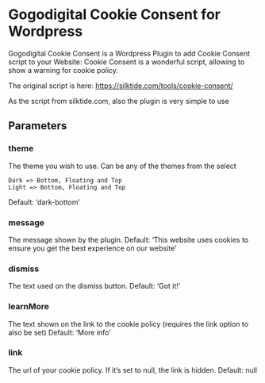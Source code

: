 # Gogodigital Cookie Consent for Wordpress

Gogodigital Cookie Consent is a Wordpress Plugin to add Cookie Consent script to your Website: Cookie Consent is a wonderful script, allowing to show a warning for cookie policy. 

The original script is here: https://silktide.com/tools/cookie-consent/

As the script from silktide.com, also the plugin is very simple to use

## Parameters

### theme

The theme you wish to use. Can be any of the themes from the select

    Dark => Bottom, Floating and Top
    Light => Bottom, Floating and Top

Default: ‘dark-bottom’

### message

The message shown by the plugin.
Default: ‘This website uses cookies to ensure you get the best experience on our website’

### dismiss

The text used on the dismiss button.
Default: ‘Got it!’

### learnMore

The text shown on the link to the cookie policy (requires the link option to also be set)
Default: ‘More info’

### link

The url of your cookie policy. If it’s set to null, the link is hidden.
Default: null
